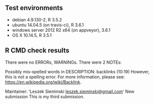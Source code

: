 ## Test environments
* debian 4.9.130-2, R 3.5.2
* ubuntu 14.04.5 (on travis-ci), R 3.6.1
* windows server 2012 R2 x64 (on appveyor), 3.6.1
* OS X 10.14.5, R 3.5.1

## R CMD check results
There were no ERRORs, WARNINGs. There were 2 NOTEs:
   
   Possibly mis-spelled words in DESCRIPTION:
       backlinks (10:19)
However, this is not a spelling error. For more information, 
please see: <https://en.wikipedia.org/wiki/Backlink>.

  
  Maintainer: 'Leszek Sieminski <leszek.sieminski@gmail.com>'
  New submission
This is my third submission.